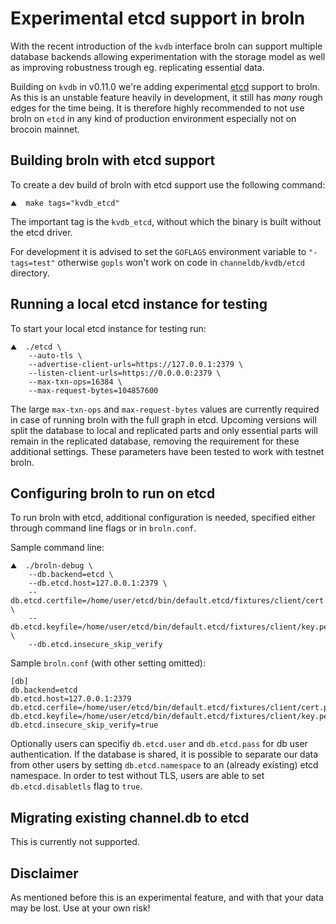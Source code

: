 # Experimental etcd support in broln

With the recent introduction of the `kvdb` interface broln can support multiple
database backends allowing experimentation with the storage model as well as
improving robustness trough eg. replicating essential data.

Building on `kvdb` in v0.11.0 we're adding experimental [etcd](https://etcd.io)
support to broln. As this is an unstable feature heavily in development, it still
has *many* rough edges for the time being. It is therefore highly recommended to
not use broln on `etcd` in any kind of production environment especially not
on brocoin mainnet.

## Building broln with etcd support

To create a dev build of broln with etcd support use the following command:

```shell
⛰  make tags="kvdb_etcd"
```

The important tag is the `kvdb_etcd`, without which the binary is built without
the etcd driver.

For development it is advised to set the `GOFLAGS` environment variable to 
`"-tags=test"` otherwise `gopls` won't work on code in `channeldb/kvdb/etcd`
directory.

## Running a local etcd instance for testing

To start your local etcd instance for testing run:

```shell
⛰  ./etcd \
    --auto-tls \
    --advertise-client-urls=https://127.0.0.1:2379 \
    --listen-client-urls=https://0.0.0.0:2379 \
    --max-txn-ops=16384 \
    --max-request-bytes=104857600
```

The large `max-txn-ops` and `max-request-bytes` values are currently required in
case of running broln with the full graph in etcd. Upcoming versions will split
the database to local and replicated parts and only essential parts will remain
in the replicated database, removing the requirement for these additional 
settings. These parameters have been tested to work with testnet broln.

## Configuring broln to run on etcd

To run broln with etcd, additional configuration is needed, specified either
through command line flags or in `broln.conf`.

Sample command line:

```shell
⛰  ./broln-debug \
    --db.backend=etcd \
    --db.etcd.host=127.0.0.1:2379 \
    --db.etcd.certfile=/home/user/etcd/bin/default.etcd/fixtures/client/cert.pem \
    --db.etcd.keyfile=/home/user/etcd/bin/default.etcd/fixtures/client/key.pem \
    --db.etcd.insecure_skip_verify
```

Sample `broln.conf` (with other setting omitted):

```text
[db]
db.backend=etcd
db.etcd.host=127.0.0.1:2379
db.etcd.cerfile=/home/user/etcd/bin/default.etcd/fixtures/client/cert.pem
db.etcd.keyfile=/home/user/etcd/bin/default.etcd/fixtures/client/key.pem
db.etcd.insecure_skip_verify=true
```

Optionally users can specifiy `db.etcd.user` and `db.etcd.pass` for db user
authentication. If the database is shared, it is possible to separate our data
from other users by setting `db.etcd.namespace` to an (already existing) etcd
namespace. In order to test without TLS, users are able to set `db.etcd.disabletls`
flag to `true`.

## Migrating existing channel.db to etcd

This is currently not supported.

## Disclaimer

As mentioned before this is an experimental feature, and with that your data
may be lost. Use at your own risk!
